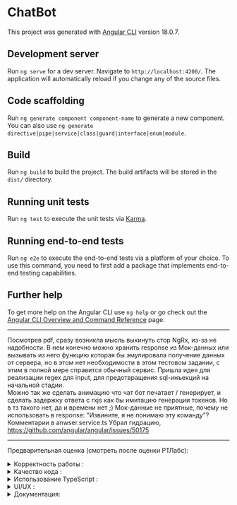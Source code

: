 # ChatBot

This project was generated with [Angular CLI](https://github.com/angular/angular-cli) version 18.0.7.

## Development server

Run `ng serve` for a dev server. Navigate to `http://localhost:4200/`. The application will automatically reload if you change any of the source files.

## Code scaffolding

Run `ng generate component component-name` to generate a new component. You can also use `ng generate directive|pipe|service|class|guard|interface|enum|module`.

## Build

Run `ng build` to build the project. The build artifacts will be stored in the `dist/` directory.

## Running unit tests

Run `ng test` to execute the unit tests via [Karma](https://karma-runner.github.io).

## Running end-to-end tests

Run `ng e2e` to execute the end-to-end tests via a platform of your choice. To use this command, you need to first add a package that implements end-to-end testing capabilities.

## Further help

To get more help on the Angular CLI use `ng help` or go check out the [Angular CLI Overview and Command Reference](https://angular.dev/tools/cli) page.

---
Посмотрев pdf, сразу возникла мысль выкинуть стор NgRx, из-за не надобности. В нем конечно можно хранить response из Мок-данных или вызывать из него функцию которая бы эмулировала получение данных от сервера, но в этом нет необходимости в этом тестовом задании, с этим в полной мере справится обычный сервис. 
Пришла идея для реализации regex для input, для предотвращения sql-инъекций на начальной стадии.  
Можно так же сделать анимацию что чат бот печатает / генерирует, и сделать задержку ответа с rxjs как бы имитацию генерации токенов. Но в тз такого нет, да и времени нет  ;)
Мок-данные не приятные, почему не использовать в response: "Извините, я не понимаю эту команду"?
Комментарии в anwser.service.ts
Убрал гидрацию, https://github.com/angular/angular/issues/50175

---
Предварительная оценка (смотреть после оценки РТЛабс):
<details><summary>Корректность работы :</summary>
- ``` Все (?) функции выполняются 5 из 5. ```</details>
<details><summary>Качество кода :</summary>
- ```scss страдает, но и я не ux/ui figma man 5 из 5, на счет бест практик не уверен, у каждого они свои так что 4 из 4.7 ```</details>
<details><summary>Использование TypeScript :</summary>
- ```Весь ангуляр на Тайпскрипте, использован целый 1! интерфейс, наследовать тут нечего особо. 5 из 5```</details>
<details><summary>UI/UX :</summary>
- ```Чувство прекрасного имеется, но я не ux/ui figma chad шлепа. 3 из 5```</details>
<details><summary>Документация:</summary>
- ```3 из 5 без драмы.```</details>


